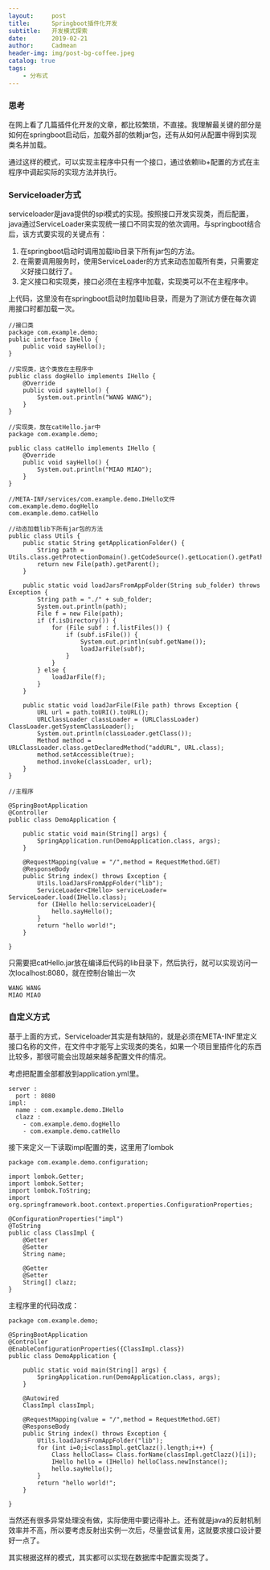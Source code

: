 ```yaml
---
layout:     post
title:      Springboot插件化开发
subtitle:   开发模式探索
date:       2019-02-21
author:     Cadmean
header-img: img/post-bg-coffee.jpeg
catalog: true
tags:
    - 分布式
---
```


### 思考
在网上看了几篇插件化开发的文章，都比较繁琐，不直接。我理解最关键的部分是如何在springboot启动后，加载外部的依赖jar包，还有从如何从配置中得到实现类名并加载。

通过这样的模式，可以实现主程序中只有一个接口，通过依赖lib+配置的方式在主程序中调起实际的实现方法并执行。

### Serviceloader方式
serviceloader是java提供的spi模式的实现。按照接口开发实现类，而后配置，java通过ServiceLoader来实现统一接口不同实现的依次调用。与springboot结合后，该方式要实现的关键点有：
1. 在springboot启动时调用加载lib目录下所有jar包的方法。
2. 在需要调用服务时，使用ServiceLoader的方式来动态加载所有类，只需要定义好接口就行了。
3. 定义接口和实现类，接口必须在主程序中加载，实现类可以不在主程序中。

上代码，这里没有在springboot启动时加载lib目录，而是为了测试方便在每次调用接口时都加载一次。
```
//接口类
package com.example.demo;
public interface IHello {
    public void sayHello();
}
```

```
//实现类，这个类放在主程序中
public class dogHello implements IHello {
    @Override
    public void sayHello() {
        System.out.println("WANG WANG");
    }
}
```

```
//实现类，放在catHello.jar中
package com.example.demo;

public class catHello implements IHello {
    @Override
    public void sayHello() {
        System.out.println("MIAO MIAO");
    }
}

```

```
//META-INF/services/com.example.demo.IHello文件
com.example.demo.dogHello
com.example.demo.catHello
```

```
//动态加载lib下所有jar包的方法
public class Utils {
    public static String getApplicationFolder() {
        String path = Utils.class.getProtectionDomain().getCodeSource().getLocation().getPath();
        return new File(path).getParent();
    }

    public static void loadJarsFromAppFolder(String sub_folder) throws Exception {
        String path = "./" + sub_folder;
        System.out.println(path);
        File f = new File(path);
        if (f.isDirectory()) {
            for (File subf : f.listFiles()) {
                if (subf.isFile()) {
                    System.out.println(subf.getName());
                    loadJarFile(subf);
                }
            }
        } else {
            loadJarFile(f);
        }
    }

    public static void loadJarFile(File path) throws Exception {
        URL url = path.toURI().toURL();
        URLClassLoader classLoader = (URLClassLoader) ClassLoader.getSystemClassLoader();
        System.out.println(classLoader.getClass());
        Method method = URLClassLoader.class.getDeclaredMethod("addURL", URL.class);
        method.setAccessible(true);
        method.invoke(classLoader, url);
    }
}
```

```
//主程序

@SpringBootApplication
@Controller
public class DemoApplication {

    public static void main(String[] args) {
        SpringApplication.run(DemoApplication.class, args);
    }

    @RequestMapping(value = "/",method = RequestMethod.GET)
    @ResponseBody
    public String index() throws Exception {
        Utils.loadJarsFromAppFolder("lib");
        ServiceLoader<IHello> serviceLoader= ServiceLoader.load(IHello.class);
        for (IHello hello:serviceLoader){
            hello.sayHello();
        }
        return "hello world!";
    }

}

```

只需要把catHello.jar放在编译后代码的lib目录下，然后执行，就可以实现访问一次localhost:8080，就在控制台输出一次
```
WANG WANG
MIAO MIAO
```

### 自定义方式
基于上面的方式，Serviceloader其实是有缺陷的，就是必须在META-INF里定义接口名称的文件，在文件中才能写上实现类的类名，如果一个项目里插件化的东西比较多，那很可能会出现越来越多配置文件的情况。

考虑把配置全部都放到application.yml里。

```
server :
  port : 8080
impl:
  name : com.example.demo.IHello
  clazz :
    - com.example.demo.dogHello
    - com.example.demo.catHello
```

接下来定义一下读取impl配置的类，这里用了lombok
```
package com.example.demo.configuration;

import lombok.Getter;
import lombok.Setter;
import lombok.ToString;
import org.springframework.boot.context.properties.ConfigurationProperties;

@ConfigurationProperties("impl")
@ToString
public class ClassImpl {
    @Getter
    @Setter
    String name;

    @Getter
    @Setter
    String[] clazz;
}

```
主程序里的代码改成：
```
package com.example.demo;

@SpringBootApplication
@Controller
@EnableConfigurationProperties({ClassImpl.class})
public class DemoApplication {

    public static void main(String[] args) {
        SpringApplication.run(DemoApplication.class, args);
    }

    @Autowired
    ClassImpl classImpl;

    @RequestMapping(value = "/",method = RequestMethod.GET)
    @ResponseBody
    public String index() throws Exception {
        Utils.loadJarsFromAppFolder("lib");
        for (int i=0;i<classImpl.getClazz().length;i++) {
            Class helloClass= Class.forName(classImpl.getClazz()[i]);
            IHello hello = (IHello) helloClass.newInstance();
            hello.sayHello();
        }
        return "hello world!";
    }

}

```
当然还有很多异常处理没有做，实际使用中要记得补上。还有就是java的反射机制效率并不高，所以要考虑反射出实例一次后，尽量尝试复用，这就要求接口设计要好一点了。

其实根据这样的模式，其实都可以实现在数据库中配置实现类了。